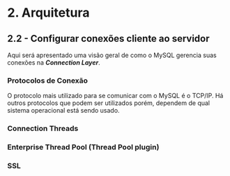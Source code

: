 # 2. Arquitetura

## 2.2 - Configurar conexões cliente ao servidor

Aqui será apresentado uma visão geral de como o MySQL gerencia suas conexões na **_Connection Layer_**.

### Protocolos de Conexão

O protocolo mais utilizado para se comunicar com o MySQL é o TCP/IP. Há outros protocolos que podem ser utilizados porém, dependem de qual sistema operacional está sendo usado.

### Connection Threads

### Enterprise Thread Pool (Thread Pool plugin)

### SSL